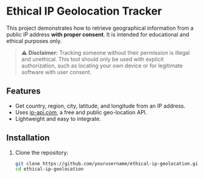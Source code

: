 # Ethical IP Geolocation Tracker

This project demonstrates how to retrieve geographical information from a public IP address **with proper consent**. It is intended for educational and ethical purposes only.

> ⚠️ **Disclaimer:** Tracking someone without their permission is illegal and unethical. This tool should only be used with explicit authorization, such as locating your own device or for legitimate software with user consent.

## Features

- Get country, region, city, latitude, and longitude from an IP address.
- Uses [ip-api.com](http://ip-api.com), a free and public geo-location API.
- Lightweight and easy to integrate.

## Installation

1. Clone the repository:
   ```bash
   git clone https://github.com/yourusername/ethical-ip-geolocation.git
   cd ethical-ip-geolocation
